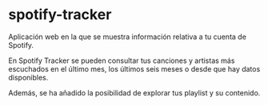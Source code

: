 # spotify-tracker
Aplicación web en la que se muestra información relativa a tu cuenta de Spotify.

En Spotify Tracker se pueden consultar tus canciones y artistas más escuchados en el último mes, los últimos seis meses o desde que hay datos disponibles.

Además, se ha añadido la posibilidad de explorar tus playlist y su contenido.
